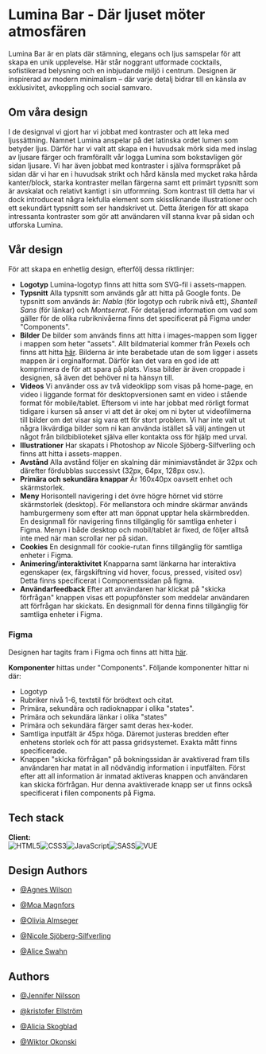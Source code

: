 # Lumina Bar - Där ljuset möter atmosfären
Lumina Bar är en plats där stämning, elegans och ljus samspelar för att skapa en unik upplevelse. Här står noggrant utformade cocktails, sofistikerad belysning och en inbjudande miljö i centrum. Designen är inspirerad av modern minimalism – där varje detalj bidrar till en känsla av exklusivitet, avkoppling och social samvaro.

## Om våra design
I de designval vi gjort har vi jobbat med kontraster och att leka med ljussättning. Namnet Lumina anspelar på det latinska ordet lumen som betyder ljus. Därför har vi valt att skapa en i huvudsak mörk sida med inslag av ljusare färger och framförallt vår logga Lumina som bokstavligen gör sidan ljusare. Vi har även jobbat med kontraster i själva formspråket på sidan där vi har en i huvudsak strikt och hård känsla med mycket raka hårda kanter/block, starka kontraster mellan färgerna samt ett primärt typsnitt som är avskalat och relativt kantigt i sin utformning. Som kontrast till detta har vi dock introduceat några lekfulla element som skissliknande illustrationer och ett sekundärt typsnitt som ser handskrivet ut. Detta återigen för att skapa intressanta kontraster som gör att användaren vill stanna kvar på sidan och utforska Lumina. 

## Vår design 
För att skapa en enhetlig design, efterfölj dessa riktlinjer: 
- **Logotyp** Lumina-logotyp finns att hitta som SVG-fil i assets-mappen. 
- **Typsnitt** Alla typsnitt som används går att hitta på Google fonts. De typsnitt som används är: *Nabla* (för logotyp och rubrik nivå ett), *Shantell Sans* (för länkar) och *Montserrat*. För detaljerad information om vad som gäller för de olika rubriknivåerna finns det specificerat på Figma under "Components". 
- **Bilder** De bilder som används finns att hitta i images-mappen som ligger i mappen som heter "assets". Allt bildmaterial kommer från Pexels och finns att hitta [här](https://www.pexels.com/collections/bartender-pcftxy5/). Bilderna är inte berabetade utan de som ligger i assets mappen är i orginalformat. Därför kan det vara en god ide att komprimera de för att spara på plats. Vissa bilder är även croppade i designen, så även det behöver ni ta hänsyn till. 
- **Videos** Vi använder oss av två videoklipp som visas på home-page, en video i liggande format för desktopversionen samt en video i stående format för mobile/tablet. Eftersom vi inte har jobbat med rörligt format tidigare i kursen så anser vi att det är okej om ni byter ut videofilmerna till bilder om det visar sig vara ett för stort problem. Vi har inte valt ut några likvärdiga bilder som ni kan använda istället så välj antingen ut något från bildbiblioteket själva eller kontakta oss för hjälp med urval. 
- **Illustrationer** Har skapats i Photoshop av Nicole Sjöberg-Silfverling och finns att hitta i assets-mappen. 
- **Avstånd** Alla avstånd följer en skalning där minimiavståndet är 32px och därefter fördubblas successivt (32px, 64px, 128px osv.).
- **Primära och sekundära knappar** Är 160x40px oavsett enhet och skärmstorlek. 
- **Meny** Horisontell navigering i det övre högre hörnet vid större skärmstorlek (desktop). För mellanstora och mindre skärmar används hamburgermeny som efter att man öppnat upptar hela skärmbredden. En designmall för navigering finns tillgänglig för samtliga enheter i Figma. Menyn i både desktop och mobil/tablet är fixed, de följer alltså inte med när man scrollar ner på sidan. 
- **Cookies** En designmall för cookie-rutan finns tillgänglig för samtliga enheter i Figma.
- **Animering/interaktivitet** Knapparna samt länkarna har interaktiva egenskaper (ex, färgskiftning vid hover, focus, pressed, visited osv) Detta finns specificerat i Componentssidan på figma. 
- **Användarfeedback** Efter att användaren har klickat på "skicka förfrågan" knappen visas ett popupfönster som meddelar användaren att förfrågan har skickats. En designmall för denna finns tillgänglig för samtliga enheter i Figma. 

### Figma 
Designen har tagits fram i Figma och finns att hitta [här](https://www.figma.com/design/8UkUo4RaxWnBDtNdQGJknp/Surikaternas-design?node-id=3-4&p=f&t=mIUYUTy1jY6kNu84-0).
 
**Komponenter** hittas under "Components". Följande komponenter hittar ni där:
- Logotyp
- Rubriker nivå 1-6, textstil för brödtext och citat. 
- Primära, sekundära och radioknappar i olika "states". 
- Primära och sekundära länkar i olika "states"
- Primära och sekundära färger samt deras hex-koder.
- Samtliga inputfält är 45px höga. Däremot justeras bredden efter enhetens storlek och för att passa gridsystemet. Exakta mått finns specificerade. 
- Knappen "skicka förfrågan" på bokningssidan är avaktiverad fram tills användaren har matat in all nödvändig information i inputfälten. Först efter att all information är inmatad aktiveras knappen och användaren kan skicka förfrågan. Hur denna avaktiverade knapp ser ut finns också specificerat i filen components på Figma. 

## Tech stack

**Client:** <br>![HTML5](https://img.shields.io/badge/html5-%23E34F26.svg?style=for-the-badge&logo=html5&logoColor=white)![CSS3](https://img.shields.io/badge/css3-%231572B6.svg?style=for-the-badge&logo=css3&logoColor=white)![JavaScript](https://img.shields.io/badge/javascript-%23323330.svg?style=for-the-badge&logo=javascript&logoColor=%23F7DF1E)![SASS](https://img.shields.io/badge/SASS-hotpink.svg?style=for-the-badge&logo=SASS&logoColor=white)![VUE](https://img.shields.io/badge/Vue%20js-35495E?style=for-the-badge&logo=vuedotjs&logoColor=4FC08D)

## Design Authors 

- [@Agnes Wilson](https://github.com/AgnesWilson)

- [@Moa Magnfors](https://github.com/mainforce)

- [@Olivia Almseger](https://github.com/oliviaalmseger)

- [@Nicole Sjöberg-Silfverling]()

- [@Alice Swahn]()



## Authors

- [@Jennifer Nilsson](https://github.com/ynnxj)

- [@kristofer Ellström](https://github.com/kristoferellstrom)

- [@Alicia Skogblad](https://github.com/skogblad)

- [@Wiktor Okonski](https://github.com/PotoVic)